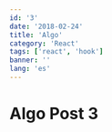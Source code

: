 ```yaml
---
id: '3'
date: '2018-02-24'
title: 'Algo'
category: 'React'
tags: ['react', 'hook']
banner: ''
lang: 'es'
---
```


# Algo Post 3
